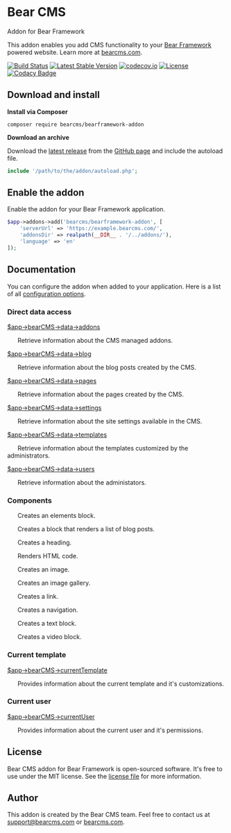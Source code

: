 # Bear CMS
Addon for Bear Framework

This addon enables you add CMS functionality to your [Bear Framework](https://bearframework.com/) powered website. Learn more at [bearcms.com](https://bearcms.com/).

[![Build Status](https://travis-ci.org/bearcms/bearframework-addon.svg)](https://travis-ci.org/bearcms/bearframework-addon)
[![Latest Stable Version](https://poser.pugx.org/bearcms/bearframework-addon/v/stable)](https://packagist.org/packages/bearcms/bearframework-addon)
[![codecov.io](https://codecov.io/github/bearcms/bearframework-addon/coverage.svg?branch=master)](https://codecov.io/github/bearcms/bearframework-addon?branch=master)
[![License](https://poser.pugx.org/bearcms/bearframework-addon/license)](https://packagist.org/packages/bearcms/bearframework-addon)
[![Codacy Badge](https://api.codacy.com/project/badge/Grade/45344c8c617d466bad42e4cbd5313b65)](https://www.codacy.com/app/ivo_2/bearframework-addon)

## Download and install

**Install via Composer**

```shell
composer require bearcms/bearframework-addon
```

**Download an archive**

Download the [latest release](https://github.com/bearcms/bearframework-addon/releases) from the [GitHub page](https://github.com/bearcms/bearframework-addon) and include the autoload file.
```php
include '/path/to/the/addon/autoload.php';
```

## Enable the addon
Enable the addon for your Bear Framework application.

```php
$app->addons->add('bearcms/bearframework-addon', [
    'serverUrl' => 'https://example.bearcms.com/',
    'addonsDir' => realpath(__DIR__ . '/../addons/'),
    'language' => 'en'
]);
```

## Documentation

You can configure the addon when added to your application. Here is a list of all [configuration options](http://).

### Direct data access

[$app->bearCMS->data->addons](https://)

&nbsp;&nbsp;&nbsp;&nbsp;&nbsp;&nbsp;Retrieve information about the CMS managed addons.

[$app->bearCMS->data->blog](https://)

&nbsp;&nbsp;&nbsp;&nbsp;&nbsp;&nbsp;Retrieve information about the blog posts created by the CMS.

[$app->bearCMS->data->pages](https://)

&nbsp;&nbsp;&nbsp;&nbsp;&nbsp;&nbsp;Retrieve information about the pages created by the CMS.

[$app->bearCMS->data->settings](https://)

&nbsp;&nbsp;&nbsp;&nbsp;&nbsp;&nbsp;Retrieve information about the site settings available in the CMS.

[$app->bearCMS->data->templates](https://)

&nbsp;&nbsp;&nbsp;&nbsp;&nbsp;&nbsp;Retrieve information about the templates customized by the administrators.

[$app->bearCMS->data->users](https://)

&nbsp;&nbsp;&nbsp;&nbsp;&nbsp;&nbsp;Retrieve information about the administators.

### Components

[<component src="bearcms-elements" />](https://)

&nbsp;&nbsp;&nbsp;&nbsp;&nbsp;&nbsp;Creates an elements block.

[<component src="bearcms-blog-posts-element" />](https://)

&nbsp;&nbsp;&nbsp;&nbsp;&nbsp;&nbsp;Creates a block that renders a list of blog posts.

[<component src="bearcms-heading-element" />](https://)

&nbsp;&nbsp;&nbsp;&nbsp;&nbsp;&nbsp;Creates a heading.

[<component src="bearcms-html-element" />](https://)

&nbsp;&nbsp;&nbsp;&nbsp;&nbsp;&nbsp;Renders HTML code.

[<component src="bearcms-image-element" />](https://)

&nbsp;&nbsp;&nbsp;&nbsp;&nbsp;&nbsp;Creates an image.

[<component src="bearcms-image-gallery-element" />](https://)

&nbsp;&nbsp;&nbsp;&nbsp;&nbsp;&nbsp;Creates an image gallery.

[<component src="bearcms-link-element" />](https://)

&nbsp;&nbsp;&nbsp;&nbsp;&nbsp;&nbsp;Creates a link.

[<component src="bearcms-navigation-element" />](https://)

&nbsp;&nbsp;&nbsp;&nbsp;&nbsp;&nbsp;Creates a navigation.

[<component src="bearcms-text-element" />](https://)

&nbsp;&nbsp;&nbsp;&nbsp;&nbsp;&nbsp;Creates a text block.

[<component src="bearcms-vide-element" />](https://)

&nbsp;&nbsp;&nbsp;&nbsp;&nbsp;&nbsp;Creates a video block.

### Current template

[$app->bearCMS->currentTemplate](https://)

&nbsp;&nbsp;&nbsp;&nbsp;&nbsp;&nbsp;Provides information about the current template and it's customizations.

### Current user

[$app->bearCMS->currentUser](https://)

&nbsp;&nbsp;&nbsp;&nbsp;&nbsp;&nbsp;Provides information about the current user and it's permissions.

## License
Bear CMS addon for Bear Framework is open-sourced software. It's free to use under the MIT license. See the [license file](https://github.com/bearcms/bearframework-addon/blob/master/LICENSE) for more information.

## Author
This addon is created by the Bear CMS team. Feel free to contact us at [support@bearcms.com](mailto:support@bearcms.com) or [bearcms.com](https://bearcms.com/).
